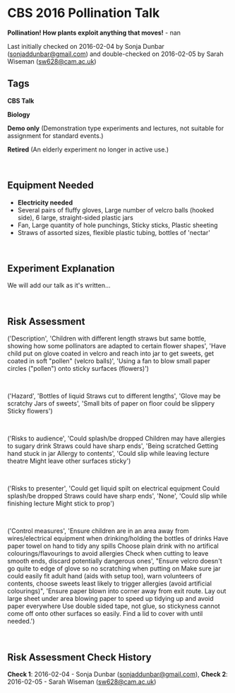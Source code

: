 # CBS 2016 Pollination Talk

**Pollination! How plants exploit anything that moves!** - nan

Last initially checked on 2016-02-04 by Sonja Dunbar (sonjaddunbar@gmail.com) and double-checked on 2016-02-05 by Sarah Wiseman (sw628@cam.ac.uk)

## Tags
<!--- Start Tags (DO NOT REMOVE THIS COMMENT) --->

**CBS Talk**

**Biology**

**Demo only** (Demonstration type experiments and lectures, not suitable for assignment for standard events.)

**Retired** (An elderly experiment no longer in active use.)
<!--- End Tags (DO NOT REMOVE THIS COMMENT) --->

<br/>

## Equipment Needed 
- **Electricity needed**
- Several pairs of fluffy gloves, Large number of velcro balls (hooked side), 6 large, straight-sided plastic jars
- Fan, Large quantity of hole punchings, Sticky sticks, Plastic sheeting
- Straws of assorted sizes, flexible plastic tubing, bottles of 'nectar'

<br/>

## Experiment Explanation 

We will add our talk as it's written...

<br/>

## Risk Assessment

('Description', 'Children with different length straws but same bottle, showing how some pollinators are adapted to certain flower shapes', 'Have child put on glove coated in velcro and reach into jar to get sweets, get coated in soft "pollen" (velcro balls)', 'Using a fan to blow small paper circles ("pollen") onto sticky surfaces (flowers)')

<br/>

('Hazard', 'Bottles of liquid  Straws cut to different lengths', 'Glove may be scratchy  Jars of sweets', 'Small bits of paper on floor could be slippery  Sticky flowers')

<br/>

('Risks to audience', 'Could splash/be dropped  Children may have allergies to sugary drink  Straws could have sharp ends', 'Being scratched  Getting hand stuck in jar  Allergy to contents', 'Could slip while leaving lecture theatre  Might leave other surfaces sticky')

<br/>

('Risks to presenter', 'Could get liquid spilt on electrical equipment  Could splash/be dropped  Straws could have sharp ends', 'None', 'Could slip while finishing lecture  Might stick to prop')

<br/>

('Control measures', 'Ensure children are in an area away from wires/electrical equipment when drinking/holding the bottles of drinks  Have paper towel on hand to tidy any spills  Choose plain drink with no artifical colourings/flavourings to avoid allergies  Check when cutting to leave smooth ends, discard potentially dangerous ones', "Ensure velcro doesn't go quite to edge of glove so no scratching when putting on  Make sure jar could easily fit adult hand (aids with setup too), warn volunteers of contents, choose sweets least likely to trigger allergies (avoid artificial colourings)", 'Ensure paper blown into corner away from exit route. Lay out large sheet under area blowing paper to speed up tidying up and avoid paper everywhere  Use double sided tape, not glue, so stickyness cannot come off onto other surfaces so easily. Find a lid to cover with until needed.')

<br/>

## Risk Assessment Check History 

**Check 1**: 2016-02-04 - Sonja Dunbar (sonjaddunbar@gmail.com), **Check 2**: 2016-02-05 - Sarah Wiseman (sw628@cam.ac.uk)